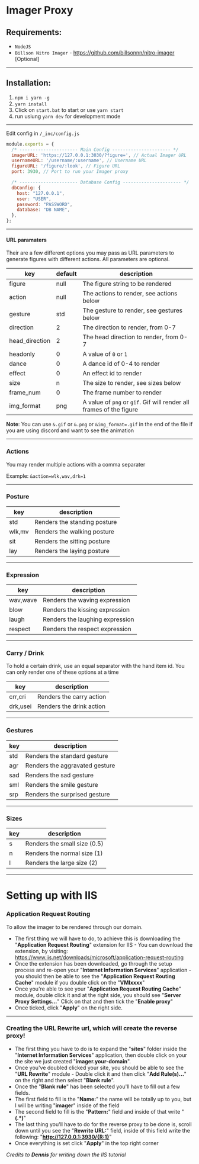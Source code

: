 # Imager Proxy

## Requirements:
- ``NodeJS``
- ``Billson Nitro Imager`` - https://github.com/billsonnn/nitro-imager [Optional]

---
## Installation:
1. `npm i yarn -g`
2. `yarn install`
3. Click on `start.bat` to start or use `yarn start`
4. run usiung `yarn dev` for development mode

---
Edit config in `/_inc/config.js`

```js
module.exports = {
  /* ---------------------- Main Config ---------------------- */
  imagerURL: 'https://127.0.0.1:3030/?figure=', // Actual Imager URL
  usernameURL: '/username/:username', // Username URL
  figureURL: '/figure/:look', // Figure URL
  port: 3930, // Port to run your Imager proxy

  /* ---------------------- Database Config ---------------------- */
  dbConfig: {
    host: "127.0.0.1",
    user: "USER",
    password: "PASSWORD",
    database: "DB NAME",
  },
};
```

---
#### URL paramaters

Their are a few different options you may pass as URL parameters to generate figures with different actions. All parameters are optional.

| key            | default | description                                                         |
| -------------- | ------- | ------------------------------------------------------------------- |
| figure         | null    | The figure string to be rendered                                    |
| action         | null    | The actions to render, see actions below                            |
| gesture        | std     | The gesture to render, see gestures below                           |
| direction      | 2       | The direction to render, from 0-7                                   |
| head_direction | 2       | The head direction to render, from 0-7                              |
| headonly       | 0       | A value of `0` or `1`                                               |
| dance          | 0       | A dance id of 0-4 to render                                         |
| effect         | 0       | An effect id to render                                              |
| size           | n       | The size to render, see sizes below                                 |
| frame_num      | 0       | The frame number to render                                          |
| img_format     | png     | A value of `png` or `gif`. Gif will render all frames of the figure |

**Note**: You can use `&.gif` or `&.png` or `&img_format=.gif` in the end of the file if you are using discord and want to see the animation

---
### Actions

You may render multiple actions with a comma separater

Example: `&action=wlk,wav,drk=1`

---
### Posture

| key    | description                  |
| ------ | ---------------------------- |
| std    | Renders the standing posture |
| wlk,mv | Renders the walking posture  |
| sit    | Renders the sitting posture  |
| lay    | Renders the laying posture   |

---
### Expression

| key      | description                     |
| -------- | ------------------------------- |
| wav,wave | Renders the waving expression   |
| blow     | Renders the kissing expression  |
| laugh    | Renders the laughing expression |
| respect  | Renders the respect expression  |

---
### Carry / Drink

To hold a certain drink, use an equal separator with the hand item id. You can only render one of these options at a time

| key      | description              |
| -------- | ------------------------ |
| crr,cri  | Renders the carry action |
| drk,usei | Renders the drink action |

---
### Gestures

| key | description                    |
| --- | ------------------------------ |
| std | Renders the standard gesture   |
| agr | Renders the aggravated gesture |
| sad | Renders the sad gesture        |
| sml | Renders the smile gesture      |
| srp | Renders the surprised gesture  |
---

### Sizes
| key | description                  |
| --- | ---------------------------- |
| s   | Renders the small size (0.5) |
| n   | Renders the normal size (1)  |
| l   | Renders the large size (2)   |

---
# Setting up with IIS

### Application Request Routing
To allow the imager to be rendered through our domain.

- The first thing we will have to do, to achieve this is downloading the "**Application Request Routing**" extension for IIS - You can download the extension, by visiting: https://www.iis.net/downloads/microsoft/application-request-routing
- Once the extension has been downloaded, go through the setup process and re-open your "**Internet Information Services**" application - you should then be able to see the "**Application Request Routing Cache**" module if you double click on the "**VMIxxxx**"
- Once you're able to see your "**Application Request Routing Cache**" module, double click it and at the right side, you should see "**Server Proxy Settings...**" Click on that and then tick the "**Enable proxy**"
- Once ticked, click "**Apply**" on the right side.

--- 
### Creating the URL Rewrite url, which will create the reverse proxy!

- The first thing you have to do is to expand the "**sites**" folder inside the "**Internet Information Services**" application, then double click on your the site we just created "**imager.your-domain**".
- Once you've doubled clicked your site, you should be able to see the "**URL Rewrite**" module - Double click it and then click "**Add Rule(s)...**" on the right and then select "**Blank rule**".
- Once the "**Blank rule**" has been selected you'll have to fill out a few fields.
- The first field to fill is the "**Name:**" the name will be totally up to you, but I will be writing "**imager**" inside of the field
- The second field to fill is the "**Pattern:**" field and inside of that write "**(.*)**"
- The last thing you'll have to do for the reverse proxy to be done is, scroll down until you see the "**Rewrite URL:**" field, inside of this field write the following: "**http://127.0.0.1:3930/{R:1}**" 
- Once everything is set click "**Apply**" in the top right corner

*Credits to **Dennis** for writing down the IIS tutorial*
